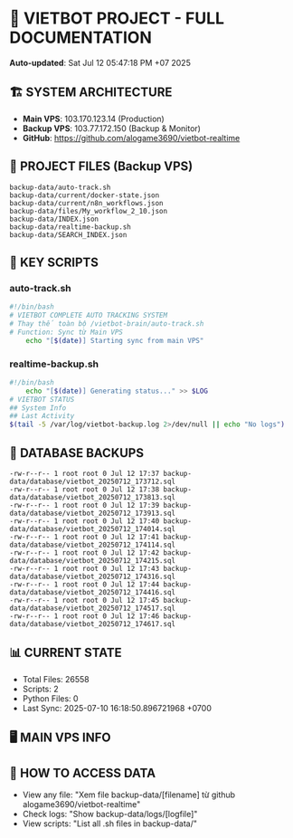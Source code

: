 # 🤖 VIETBOT PROJECT - FULL DOCUMENTATION
**Auto-updated**: Sat Jul 12 05:47:18 PM +07 2025

## 🏗️ SYSTEM ARCHITECTURE
- **Main VPS**: 103.170.123.14 (Production)
- **Backup VPS**: 103.77.172.150 (Backup & Monitor)
- **GitHub**: https://github.com/alogame3690/vietbot-realtime

## 📁 PROJECT FILES (Backup VPS)
```
backup-data/auto-track.sh
backup-data/current/docker-state.json
backup-data/current/n8n_workflows.json
backup-data/files/My_workflow_2_10.json
backup-data/INDEX.json
backup-data/realtime-backup.sh
backup-data/SEARCH_INDEX.json
```

## 🔧 KEY SCRIPTS
### auto-track.sh
```bash
#!/bin/bash
# VIETBOT COMPLETE AUTO TRACKING SYSTEM
# Thay thế toàn bộ /vietbot-brain/auto-track.sh
# Function: Sync từ Main VPS
    echo "[$(date)] Starting sync from main VPS"
```
### realtime-backup.sh
```bash
#!/bin/bash
    echo "[$(date)] Generating status..." >> $LOG
# VIETBOT STATUS
## System Info
## Last Activity
$(tail -5 /var/log/vietbot-backup.log 2>/dev/null || echo "No logs")
```

## 💾 DATABASE BACKUPS
```
-rw-r--r-- 1 root root 0 Jul 12 17:37 backup-data/database/vietbot_20250712_173712.sql
-rw-r--r-- 1 root root 0 Jul 12 17:38 backup-data/database/vietbot_20250712_173813.sql
-rw-r--r-- 1 root root 0 Jul 12 17:39 backup-data/database/vietbot_20250712_173913.sql
-rw-r--r-- 1 root root 0 Jul 12 17:40 backup-data/database/vietbot_20250712_174014.sql
-rw-r--r-- 1 root root 0 Jul 12 17:41 backup-data/database/vietbot_20250712_174114.sql
-rw-r--r-- 1 root root 0 Jul 12 17:42 backup-data/database/vietbot_20250712_174215.sql
-rw-r--r-- 1 root root 0 Jul 12 17:43 backup-data/database/vietbot_20250712_174316.sql
-rw-r--r-- 1 root root 0 Jul 12 17:44 backup-data/database/vietbot_20250712_174416.sql
-rw-r--r-- 1 root root 0 Jul 12 17:45 backup-data/database/vietbot_20250712_174517.sql
-rw-r--r-- 1 root root 0 Jul 12 17:46 backup-data/database/vietbot_20250712_174617.sql
```

## 📊 CURRENT STATE
- Total Files: 26558
- Scripts: 2
- Python Files: 0
- Last Sync: 2025-07-10 16:18:50.896721968 +0700

## 🖥️ MAIN VPS INFO


## 🚨 HOW TO ACCESS DATA
- View any file: "Xem file backup-data/[filename] từ github alogame3690/vietbot-realtime"
- Check logs: "Show backup-data/logs/[logfile]"
- View scripts: "List all .sh files in backup-data/"
